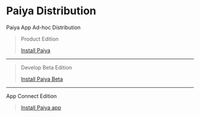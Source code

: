 # Paiya Distribution

Paiya App Ad-hoc Distribution

> Product Edition
>
> [Install Paiya](itms-services://?action=download-manifest&url=https://churchrobotics.github.io/kameoapp-dist/Paiya.plist)

---

> Develop Beta Edition
>
> [Install Paiya Beta](itms-services://?action=download-manifest&url=https://churchrobotics.github.io/kameoapp-dist/PaiyaBeta.plist)

---

App Connect Edition

> [Install Paiya app](itms-services://?action=download-manifest&url=https://churchrobotics.github.io/kameoapp-dist/PaiyaApp.plist)
